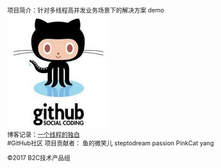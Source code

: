 项目简介：针对多线程高并发业务场景下的解决方案 demo
![baidu](https://github.com/steptodreamtop/github_test/raw/master/lib/image/github.jpg "Google logo")  
博客记录：<a href="http://blog.csdn.net/steptodreamone/article/details/77366523"  target="_blank" class="cp-feedback" onmousedown="return ns_c({'fm':'behs','tab':'tj_homefb'})">一个线程的独白</a><br/>
#GitHub社区 项目贡献者： 鱼的微笑儿     steptodream  passion  PinkCat  yang    
<div id="ftCon">

<div class="ftCon-Wrapper"><div id="ftConw"><p id="lh">
</p><p id="cp">&copy;2017&nbsp;B2C技术产品组&nbsp;